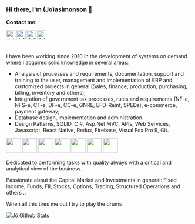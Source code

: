 ### Hi there, I'm (Jo)asimonson 👋

**Contact me:**
<p>
  &nbsp;&nbsp;
  <a target="_blank" href="https://www.linkedin.com/in/jo-araujo/">
    <img align="left" alt="Jo's LinkedIn" width="25px" padding-left="5px" src="https://cdn.jsdelivr.net/npm/simple-icons@v3/icons/linkedin.svg" />
  </a>
  &nbsp;&nbsp;
  <a target="_blank" href="mailto:joasimonson@gmail.com">
    <img align="left" alt="Jo's Gmail" width="25px" src="https://cdn.jsdelivr.net/npm/simple-icons@v3/icons/gmail.svg" />
  </a>
  &nbsp;&nbsp;
  <a target="_blank" href="https://twitter.com/joasimonson">
    <img align="left" alt="Jo's Twitter" width="25px" src="https://cdn.jsdelivr.net/npm/simple-icons@3.0.1/icons/twitter.svg" />
  </a>
  &nbsp;&nbsp;
  <a target="_blank" href="https://t.me/joasimonson">
    <img align="left" alt="Jo's Telegram" width="25px" src="https://cdn.jsdelivr.net/npm/simple-icons@v3/icons/telegram.svg" />
  </a>
</p>
</br>

I have been working since 2010 in the development of systems on demand where I acquired solid knowledge in several areas:

- Analysis of processes and requirements, documentation, support and training to the user, management and implementation of ERP and customized projects in general (Sales, finance, production, purchasing, billing, inventory and others);
- Integration of government tax processes, rules and requirements (NF-e, NFS-e, CT-e, DF-e, CC-e, GNRE, EFD-Reinf, SPEDs), e-commerce, payment gateway;
- Database design, implementation and administration.
- Design Patterns, SOLID, C #, Asp.Net MVC, APIs, Web Services, Javascript, React Native, Redux, Firebase, Visual Fox Pro 9, Git.

<code><img height="40" src="https://www.vectorlogo.zone/logos/dotnet/dotnet-ar21.svg"></code>
<code><img height="40" src="https://www.vectorlogo.zone/logos/git-scm/git-scm-ar21.svg"></code>
<code><img height="40" src="https://www.vectorlogo.zone/logos/javascript/javascript-ar21.svg"></code>
<code><img height="40" src="https://www.vectorlogo.zone/logos/w3_html5/w3_html5-ar21.svg"></code>
<code><img height="40" src="https://www.vectorlogo.zone/logos/reactjs/reactjs-ar21.svg"></code>
<code><img height="40" src="https://www.vectorlogo.zone/logos/microsoft_azure/microsoft_azure-ar21.svg"></code>
<code><img height="40" src="https://www.vectorlogo.zone/logos/docker/docker-ar21.svg"></code>

<!--
<code><img height="40" src="https://www.vectorlogo.zone/logos/mysql/mysql-ar21.svg"></code>
<code><img height="40" src="https://www.vectorlogo.zone/logos/typescriptlang/typescriptlang-ar21.svg"></code>
<code><img height="40" src="https://www.vectorlogo.zone/logos/kubernetes/kubernetes-ar21.svg"></code>
-->
Dedicated to performing tasks with quality always with a critical and analytical view of the business.


Passionate about the Capital Market and Investments in general: Fixed Income, Funds, FII, Stocks, Options, Trading, Structured Operations and others ..

When all this tires me out I try to play the drums


![Jô Github Stats](https://github-readme-stats.vercel.app/api?username=joasimonson&show_icons=true_color=fff&icon_color=79ff97&text_color=9f9f9f&bg_color=151515)
